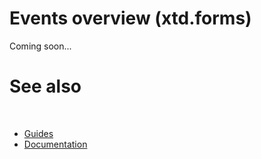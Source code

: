 # Events overview (xtd.forms)

Coming soon...

# See also
​
* [Guides](/docs/documentation/guides)
* [Documentation](/docs/documentation)

[//]: # (https://learn.microsoft.com/en-us/dotnet/desktop/winforms/forms/events?view=netdesktop-6.0)
